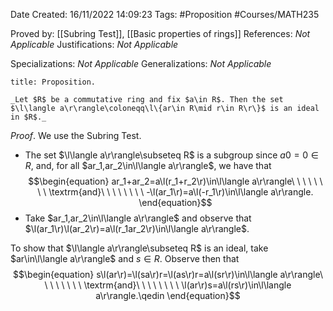 <div class="topSpace"></div>

Date Created: 16/11/2022 14:09:23
Tags: #Proposition #Courses/MATH235

Proved by: [[Subring Test]], [[Basic properties of rings]]
References: _Not Applicable_
Justifications: _Not Applicable_

Specializations: _Not Applicable_
Generalizations: _Not Applicable_

``` ad-Proposition
title: Proposition.

_Let $R$ be a commutative ring and fix $a\in R$. Then the set $\l\langle a\r\rangle\coloneqq\l\{ar\in R\mid r\in R\r\}$ is an ideal in $R$._

```

_Proof_. We use the Subring Test.
* The set $\l\langle a\r\rangle\subseteq R$ is a subgroup since $a0=0\in R$, and, for all $ar_1,ar_2\in\l\langle a\r\rangle$, we have that
$$\begin{equation}
    ar_1+ar_2=a\l(r_1+r_2\r)\in\l\langle a\r\rangle\ \ \ \ \ \ \ \ \textrm{and}\ \ \ \ \ \ \ \ -\l(ar_1\r)=a\l(-r_1\r)\in\l\langle a\r\rangle.
\end{equation}$$
* Take $ar_1,ar_2\in\l\langle a\r\rangle$ and observe that $\l(ar_1\r)\l(ar_2\r)=a\l(r_1ar_2\r)\in\l\langle a\r\rangle$.

To show that $\l\langle a\r\rangle\subseteq R$ is an ideal, take $ar\in\l\langle a\r\rangle$ and $s\in R$. Observe then that
$$\begin{equation}
    s\l(ar\r)=\l(sa\r)r=\l(as\r)r=a\l(sr\r)\in\l\langle a\r\rangle\ \ \ \ \ \ \ \ \textrm{and}\ \ \ \ \ \ \ \ \l(ar\r)s=a\l(rs\r)\in\l\langle a\r\rangle.\qedin
\end{equation}$$
